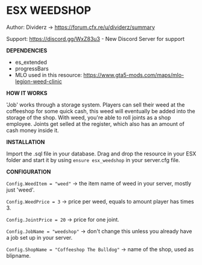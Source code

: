 # ESX WEEDSHOP
Author: Dividerz -> https://forum.cfx.re/u/dividerz/summary

Support: https://discord.gg/WxZ83u3 - New Discord Server for support

**DEPENDENCIES**

- es_extended
- progressBars
- MLO used in this resource: https://www.gta5-mods.com/maps/mlo-legion-weed-clinic

**HOW IT WORKS**

'Job' works through a storage system. Players can sell their weed at the coffeeshop for some quick cash, this weed will eventually be added into the storage of the shop. With weed, you're able to roll joints as a shop employee. Joints get selled at the register, which also has an amount of cash money inside it. 

**INSTALLATION**

Import the .sql file in your database. Drag and drop the resource in your ESX folder and start it by using ```ensure esx_weedshop``` in your server.cfg file.

**CONFIGURATION**

`Config.WeedItem = "weed"` -> the item name of weed in your server, mostly just 'weed'.

`Config.WeedPrice = 3` -> price per weed, equals to amount player has times 3.

`Config.JointPrice = 20` -> price for one joint.

`Config.JobName = "weedshop"` -> don't change this unless you already have a job set up in your server.

`Config.ShopName = "Coffeeshop The Bulldog"` -> name of the shop, used as blipname.

